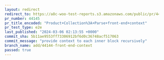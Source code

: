 ```yaml
---
layout: redirect
redirect_to: https://a8c-woo-test-reports.s3.amazonaws.com/public/pr/44145/e2e/index.html
pr_number: 44145
pr_title_encoded: "Product+Collection%3A+Parse+front-end+context"
pr_test_type: e2e
last_published: "2024-03-06 02:13:55 +0000"
commit_sha: 5b11ae9553ff73306912bf6d0c36748acf517063
commit_message: "provide context to each inner block recursively"
branch_name: add/44144-front-end-context
passed: true
---
```

